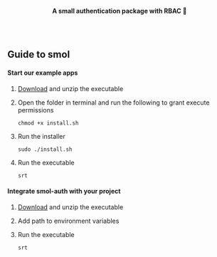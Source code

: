 <br/>
<div align="center">
  <!-- <a href="https://github.com/reenphygeorge/smol-auth">
    <img
      src="assets/servette.png"
      alt="Servette Logo"
      height="64"
    />
  </a> -->
  <br /><br />
  <p>
    <b>
      A small authentication package with RBAC 🔐
    </b>
  </p>
  <p>
  <br/><br/>
  <!-- <img src="assets/demo.gif" height="350"/> -->
</div>

## Guide to smol

#### Start our example apps

1. <a href="https://github.com/reenphygeorge/servette/releases/tag/v1.0.0">Download</a> and unzip the executable
2. Open the folder in terminal and run the following to grant execute permissions

       chmod +x install.sh

3. Run the installer

       sudo ./install.sh

4. Run the executable

       srt

#### Integrate smol-auth with your project

1. <a href="https://github.com/reenphygeorge/servette/releases/tag/v1.0.0">Download</a> and unzip the executable
2. Add path to environment variables
3. Run the executable

       srt
